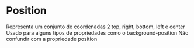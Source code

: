 # Position

<position>

Representa um conjunto de coordenadas 2
top, right, bottom, left e center
Usado para alguns tipos de propriedades como o background-position
Não confundir com a propriedade position